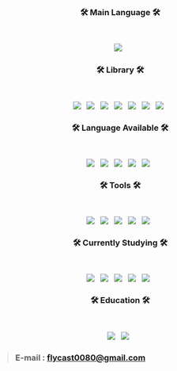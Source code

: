 <h3 align="center"><b>🛠 Main Language 🛠</b></h3></br>
<p align="center">
<img src="https://img.shields.io/badge/python-3776AB?style=flat-square&logo=python&logoColor=white"/></a> &nbsp  

<h3 align="center"><b>🛠 Library 🛠</b></h3>
</br>

<p align="center">
<img src="https://img.shields.io/badge/NumPy-013243?style=flat-square&logo=NumPy&logoColor=white"/></a> &nbsp
<img src="https://img.shields.io/badge/pandas-150458?style=flat-square&logo=pandas&logoColor=white"/></a> &nbsp 
<img src="https://img.shields.io/badge/scikit_learn-F7931E?style=flat-square&logo=scikit-learn&logoColor=white"/></a> &nbsp 
<img src="https://img.shields.io/badge/TensorFlow-FF6F00?style=flat-square&logo=TensorFlow&logoColor=white"/></a> &nbsp 
<img src="https://img.shields.io/badge/pytorch-FF6F00?style=flat-square&logo=pytorch&logoColor=white"/></a> &nbsp 
<img src="https://img.shields.io/badge/MLflow-0194E2?style=flat-square&logo=MLflow&logoColor=white"/></a> &nbsp 
<img src="https://img.shields.io/badge/Apache%20Spark-E25A1C?style=flat-square&logo=Apache%20Spark&logoColor=white"/></a> &nbsp 
</p>

<h3 align="center"><b>🛠 Language Available 🛠</b></h3>
</br>
<p align="center">
<img src="https://img.shields.io/badge/python-3776AB?style=flat-square&logo=python&logoColor=white"/></a> &nbsp
<img src="https://img.shields.io/badge/R-276DC3?style=flat-square&logo=R&logoColor=white"/></a> &nbsp 
<img src="https://img.shields.io/badge/MySQL-4479A1?style=flat-square&logo=MySQL&logoColor=white"/></a> &nbsp 
<img src="https://img.shields.io/badge/SAS-00599C?style=flat-square&logo=SAS%2B%2B&logoColor=white"/></a> &nbsp 
<img src="https://img.shields.io/badge/hdl-3776AB?style=flat-square&logo=hdl%2B%2B&logoColor=white"/></a> &nbsp 
</p>

<h3 align="center"><b>🛠 Tools 🛠</b></h3>
</br>
<p align="center">
<img src="https://img.shields.io/badge/Oracle-F80000?style=flat-square&logo=Oracle&logoColor=white"/></a> &nbsp
<img src="https://img.shields.io/badge/Amazon AWS-232F3E?style=flat-square&logo=Amazon%20AWS&logoColor=white"/></a> &nbsp 
<img src="https://img.shields.io/badge/Apache%20Spark-E25A1C?style=flat-square&logo=Apache%20Spark&logoColor=white"/></a> &nbsp 
<img src="https://img.shields.io/badge/iTerm2-000000?style=flat-square&logo=iTerm2&logoColor=white"/></a> &nbsp
<img src="https://img.shields.io/badge/Git-F05032?style=flat-square&logo=Git&logoColor=white"/></a> &nbsp
</p>

<h3 align="center"><b>🛠 Currently Studying 🛠</b></h3></br>
<p align="center">
<img src="https://img.shields.io/badge/Apache%20Hadoop-66CCFF?style=flat-square&logo=Apache%20Hadoop&logoColor=black"/></a> &nbsp
<img src="https://img.shields.io/badge/Linux-FCC624?style=flat-square&logo=Linux&logoColor=black"/></a> &nbsp
<img src="https://img.shields.io/badge/Machine_learning-%20-brightgreen"/></a> &nbsp
<img src="https://img.shields.io/badge/Statistics-%20-red"/></a> &nbsp
<img src="https://img.shields.io/badge/Computer_Architecture-%20-red"/></a> &nbsp
</p>

<h3 align="center"><b>🛠 Education 🛠</b></h3></br>
<p align="center">
<img src="https://img.shields.io/badge/B.S_in_Physics-%20-red"/></a> &nbsp
<img src="https://img.shields.io/badge/B.S_in_Statistics-%20-red"/></a> &nbsp
</p>

<!-- ![](https://github-readme-stats.vercel.app/api/top-langs/?username=portion-jack&theme=tokyonight&hide=css) -->

> ### E-mail   : flycast0080@gmail.com
> ### 
